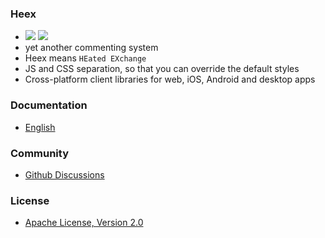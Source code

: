 ### Heex

-   [![](https://img.shields.io/jsdelivr/npm/hm/heex?style=social)](https://www.jsdelivr.com/package/npm/heex) [![](https://img.shields.io/github/stars/heexcloud/heex?style=social)](https://github/stars/heexcloud/heex)
-   yet another commenting system
-   Heex means `HEated EXchange`
-   JS and CSS separation, so that you can override the default styles
-   Cross-platform client libraries for web, iOS, Android and desktop apps

### Documentation

-   [English](https://heex.jekyllcloud.com)

### Community

-   [Github Discussions](https://github.com/JekyllCloud/Heex/discussions)

### License

-   [Apache License, Version 2.0](LICENSE)
